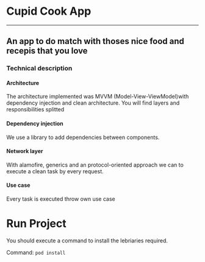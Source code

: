 # Cupid Cook App

---
An app to do match with thoses nice food and recepis that you love
----
### Technical description
#### Architecture
The architecture implemented was MVVM (Model-View-ViewModel)with dependency injection and clean architecture. You will find layers and responsibilities splitted

#### Dependency injection
 We use a library to add dependencies between components.

 #### Network layer
 With alamofire, generics and an protocol-oriented approach we can to execute a clean task by every request.

 #### Use case
 Every task is executed throw own use case

# Run Project
You should execute a command to install the lebriaries required. 

Command: ```pod install```